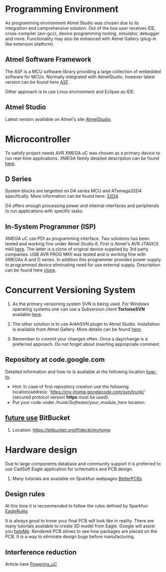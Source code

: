 # Programming Environment #
As programming environment Atmel Studio was chosen due to its integration and comprehensive solution. Out of the box user receives IDE, cross-compiler (avr-gcc), device programming tooling, simulator, debugger and more. Functionality may also be enhanced with Atmel Gallery (plug-in like extension platform).

## Atmel Software Framework ##
The ASF is a MCU software library providing a large collection of embedded software for MCUs. Normally integrated with AtmelStudio, however latest version can be found here [ASF](http://www.atmel.com/tools/AVRSOFTWAREFRAMEWORK.aspx).

Other approach is to use Linux environment and Eclipse as IDE.

## Atmel Studio ##
Latest version available on Atmel's site [AtmelStudio](http://www.atmel.com/tools/ATMELSTUDIO.aspx).

# Microcontroller #
To satisfy project needs AVR XMEGA uC was chosen as a primary device to run real-time applications.
XMEGA family detailed description can be found [here](http://www.atmel.com/products/microcontrollers/avr/avr_xmega.aspx?tab=documents).

## D Series ##
System blocks are targetted on D4 series MCU and ATxmega32D4 specifically.
More information can be found here: [32D4](http://www.atmel.com/devices/ATXMEGA32D4.aspx).

D4 offers enough processing power and internal interfaces and peripherals to run applications with specific tasks.

## In-System Programmer (ISP) ##
XMEGA uC use PDI as programming interface. Two solutions has been tested and working fine under Atmel Studio 6. First is Atmel's AVR JTAGICE mkII [here](http://www.atmel.com/tools/AVRJTAGICEMKII.aspx). The latter is a clone of original device supplied by 3rd party companies.
USB AVR PROG MKII was tested and is working fine with XMEGAs A and D series. In addition this programmer provides power supply to programmed device eliminating need for use external supply. Description can be found here [clone](http://www.sibit.pl/sklep/?25,usb-avr-prog-mkii).

# Concurrent Versioning System #
  1. As the primary versioning system SVN is being used. For Windows operating systems one can use a Subversion client **TortoiseSVN** available [here](http://tortoisesvn.tigris.org/).
  1. The other solution is to use AnkhSVN plugin to Atmel Studio. Installation is available from Atmel Gallery. More details can be found [here](http://ankhsvn.open.collab.net/).

  1. Remember to commit your changes often. Once a day/change is a preferred approach. Do not forget about inserting appropriate comment.

## Repository at code.google.com ##
Detailed information and how-to is available at the following location [how-to](https://code.google.com/p/my-ihome/source/checkout).
  * Hint: In case of first repository creation use the following location/address: 'https://my-ihome.googlecode.com/svn/trunk/'
(secured protocol version **https** must be used).
  * Put your code under _/trunk/Software/your\_module\_here_ location.

## [future use](for.md) BitBucket ##
  1. Location: https://bitbucket.org/tfidecki/myhome

# Hardware design #
Due to large components database and community support it is preferred to use CadSoft Eagle application for schematics and PCB design.

  1. Many tutorials are available on Sparkfun webpages [BetterPCBs](https://www.sparkfun.com/tutorials/115)

## Design rules ##
At this time it is recommended to follow the rules defined by Sparkfun [EagleRules](http://hades.mech.northwestern.edu/images/0/08/Eagle_Rules.pdf)

It is always good to know your final PCB will look like in reality. There are many tutorials available to create 3D model from Eagle. Google will assist you [helpMe](https://www.google.pl/#sclient=psy-ab&q=eagle+3d+tutorial&oq=eagle+3d+tut&gs_l=hp.3.0.0j0i30j0i5i30j0i8i30.1059.3184.0.4307.12.11.0.1.1.0.155.1455.0j11.11.0...0.0.0..1c.1.17.psy-ab.Hdl7zDgDxhE&pbx=1&bav=on.2,or.r_cp.r_qf.&bvm=bv.47810305,d.bGE&fp=ad2cd779562d336e&biw=1440&bih=799).
Rendered PCB allows to see how packages are placed on the PCB. It is a way to eliminate design bugs before manufacturing.

## Interference reduction ##
Article here [Powering\_uC](http://www.forbot.pl/forum/topics20/dla-poczatkujacych-zaklocenia-w-pracy-mikrokontrolerow-poradnik-praktyczny-dla-robotykow-vt6913.htm)